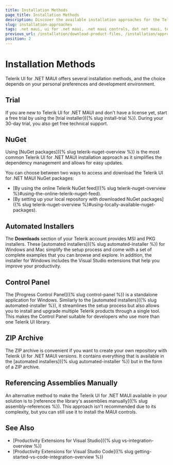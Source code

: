 ```yaml
---
title: Installation Methods
page_title: Installation Methods
description: Discover the available installation approaches for the Telerik UI for .NET MAUI controls and learn how to start using the UI components library in your solution.
slug: installation-approaches
tags: .net maui, ui for .net maui, .net maui controls, dot net maui, telerik .net maui, mac, windows
previous_url: /installation/download-product-files, /installation/approaches
position: 2
---
```


# Installation Methods

Telerik UI for .NET MAUI offers several installation methods, and the choice depends on your personal preferences and development environment.

## Trial

If you are new to Telerik UI for .NET MAUI and don't have a license yet, start a free trial by using the [trial installer]({% slug install-trial %}). During your 30-day trial, you also get free technical support.

## NuGet

Using [NuGet packages]({% slug telerik-nuget-overview %}) is the most common Telerik UI for .NET MAUI installation approach as it simplifies the dependency management and allows for easy updates.

You can choose between two ways to access and download the Telerik UI for .NET MAUI NuGet packages:

* [By using the online Telerik NuGet feed]({% slug telerik-nuget-overview %}#using-the-online-telerik-nuget-feed).
* [By setting up your local repository with downloaded NuGet packages]({% slug telerik-nuget-overview %}#using-locally-available-nuget-packages).

## Automated Installers

The **Downloads** section of your Telerik account provides MSI and PKG installers. These [automated installers]({% slug automated-installer %}) for Windows and Mac simplify the setup process and come with a set of complete examples that you can browse and explore. In addition, the installer for Windows includes the Visual Studio extensions that help you improve your productivity.

## Control Panel

The [Progress Control Panel]({% slug control-panel %}) is a standalone application for Windows. Similarly to the [automated installers]({% slug automated-installer %}), it streamlines the setup process but also allows you to install and upgrade multiple Telerik products through a single tool. This makes the Control Panel suitable for developers who use more than one Telerik UI library.

## ZIP Archive

The ZIP archive is convenient if you want to create your own repository with Telerik UI for .NET MAUI versions. It contains everything that is available in the [automated installers]({% slug automated-installer %}) but in the form of a ZIP archive.

## Referencing Assemblies Manually

An alternative method to make the Telerik UI for .NET MAUI available in your solution is to [reference the library's assemblies manually]({% slug assembly-references %}). This approach isn't recommended due to its complexity, but you can still use it to install the MAUI controls.

## See Also

* [Productivity Extensions for Visual Studio]({% slug vs-integration-overview %})
* [Productivity Extensions for Visual Studio Code]({% slug getting-started-vs-code-integration-overview %})
